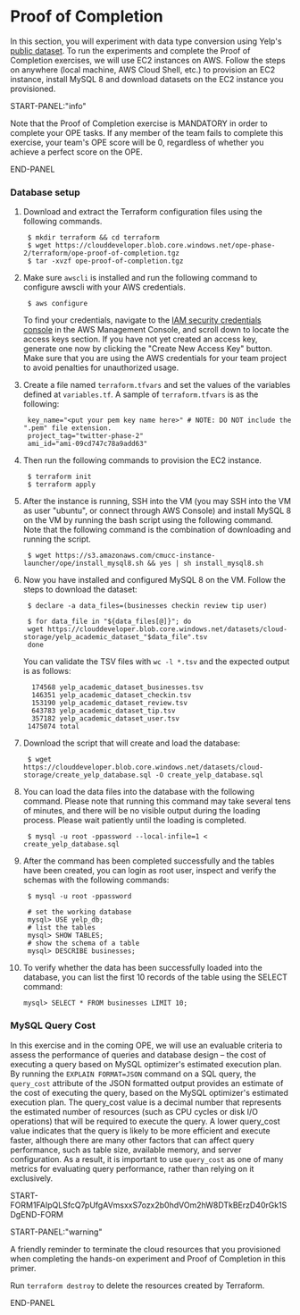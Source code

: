 # Proof of Completion
In this section, you will experiment with data type conversion using Yelp's [public dataset](https://www.yelp.com/dataset).
To run the experiments and complete the Proof of Completion exercises, we will use EC2 instances on AWS. Follow the steps on anywhere (local machine, AWS Cloud Shell, etc.) to provision an EC2 instance, install MySQL 8 and download datasets on the EC2 instance you provisioned.

START-PANEL:"info"

Note that the Proof of Completion exercise is MANDATORY in order to complete your OPE tasks. If any member of the team fails to complete this exercise, your team's OPE score will be 0, regardless of whether you achieve a perfect score on the OPE.

END-PANEL

### Database setup

1. Download and extract the Terraform configuration files using the following commands.


        $ mkdir terraform && cd terraform
        $ wget https://clouddeveloper.blob.core.windows.net/ope-phase-2/terraform/ope-proof-of-completion.tgz
        $ tar -xvzf ope-proof-of-completion.tgz


2. Make sure `awscli` is installed and run the following command to configure awscli with your AWS credentials.


        $ aws configure

    To find your credentials, navigate to the [IAM security credentials console](https://us-east-1.console.aws.amazon.com/iamv2/home#/security_credentials) in the AWS Management Console, and scroll down to locate the access keys  section. If you have not yet created an access key, generate one now by clicking the "Create New Access Key" button. Make sure that you are using the AWS credentials for your team project to avoid penalties for unauthorized usage.



3. Create a file named `terraform.tfvars` and set the values of the variables defined at `variables.tf`. A sample of `terraform.tfvars` is as the following:


        key_name="<put your pem key name here>" # NOTE: DO NOT include the ".pem" file extension.
        project_tag="twitter-phase-2"
        ami_id="ami-09cd747c78a9add63"

4. Then run the following commands to provision the EC2 instance.


        $ terraform init
        $ terraform apply


5. After the instance is running, SSH into the VM (you may SSH into the VM as user "ubuntu", or connect through AWS Console) and install MySQL 8 on the VM by running the bash script using the following command. Note that the following command is the combination of downloading and running the script.


        $ wget https://s3.amazonaws.com/cmucc-instance-launcher/ope/install_mysql8.sh && yes | sh install_mysql8.sh


6. Now you have installed and configured MySQL 8 on the VM. Follow the steps to download the dataset:


        $ declare -a data_files=(businesses checkin review tip user)
    
        $ for data_file in "${data_files[@]}"; do
        wget https://clouddeveloper.blob.core.windows.net/datasets/cloud-storage/yelp_academic_dataset_"$data_file".tsv
        done


    You can validate the TSV files with `wc -l *.tsv` and the expected output is as follows:



         174568 yelp_academic_dataset_businesses.tsv
         146351 yelp_academic_dataset_checkin.tsv
         153190 yelp_academic_dataset_review.tsv
         643783 yelp_academic_dataset_tip.tsv
         357182 yelp_academic_dataset_user.tsv
        1475074 total


7. Download the script that will create and load the database:


        $ wget https://clouddeveloper.blob.core.windows.net/datasets/cloud-storage/create_yelp_database.sql -O create_yelp_database.sql


8. You can load the data files into the database with the following command. Please note that running this command may take several tens of minutes, and there will be no visible output during the loading process. Please wait patiently until the loading is completed.


        $ mysql -u root -ppassword --local-infile=1 < create_yelp_database.sql




9. After the command has been completed successfully and the tables have been created, you can login as root user, inspect and verify the schemas with the following commands:


        $ mysql -u root -ppassword

        # set the working database
        mysql> USE yelp_db;
        # list the tables
        mysql> SHOW TABLES;
        # show the schema of a table
        mysql> DESCRIBE businesses;


10. To verify whether the data has been successfully loaded into the database, you can list the first 10 records of the table using the SELECT command:


        mysql> SELECT * FROM businesses LIMIT 10;



### MySQL Query Cost

In this exercise and in the coming OPE, we will use an evaluable criteria to assess the performance of queries and database design – the cost of executing a query based on MySQL optimizer's estimated execution plan. By running the `EXPLAIN FORMAT=JSON` command on a SQL query, the `query_cost` attribute of the JSON formatted output provides an estimate of the cost of executing the query, based on the MySQL optimizer's estimated execution plan.
The query_cost value is a decimal number that represents the estimated number of resources (such as CPU cycles or disk I/O operations) that will be required to execute the query. A lower query_cost value indicates that the query is likely to be more efficient and execute faster, although there are many other factors that can affect query performance, such as table size, available memory, and server configuration. As a result, it is important to use `query_cost` as one of many metrics for evaluating query performance, rather than relying on it exclusively.


START-FORM1FAIpQLSfcQ7pUfgAVmsxxS7ozx2b0hdVOm2hW8DTkBErzD40rGk1SDgEND-FORM


START-PANEL:"warning"

A friendly reminder to terminate the cloud resources that you provisioned when completing the hands-on experiment and Proof of Completion in this primer.

Run `terraform destroy` to delete the resources created by Terraform.

END-PANEL
